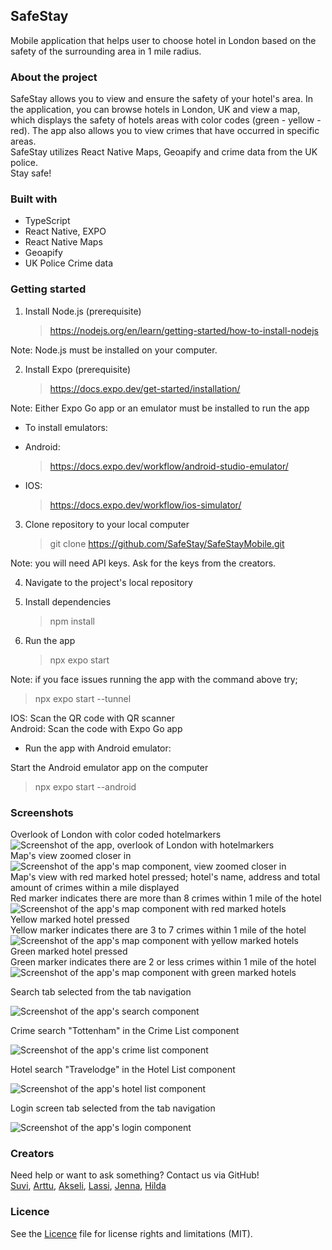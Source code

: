 ## SafeStay

Mobile application that helps user to choose hotel in London based on the safety of the surrounding area in 1 mile radius.

### About the project

SafeStay allows you to view and ensure the safety of your hotel's area. In the application, you can browse hotels in London, UK and view a map, which displays the safety of hotels areas with color codes (green - yellow - red). The app also allows you to view crimes that have occurred in specific areas.  
SafeStay utilizes React Native Maps, Geoapify and crime data from the UK police.  
Stay safe!

### Built with

- TypeScript
- React Native, EXPO
- React Native Maps
- Geoapify
- UK Police Crime data

### Getting started

1. Install Node.js (prerequisite)
   > https://nodejs.org/en/learn/getting-started/how-to-install-nodejs

Note: Node.js must be installed on your computer.

2. Install Expo (prerequisite)
   > https://docs.expo.dev/get-started/installation/

Note: Either Expo Go app or an emulator must be installed to run the app

- To install emulators:
- Android:

  > https://docs.expo.dev/workflow/android-studio-emulator/

- IOS:
  > https://docs.expo.dev/workflow/ios-simulator/

3. Clone repository to your local computer
   > git clone https://github.com/SafeStay/SafeStayMobile.git

Note: you will need API keys. Ask for the keys from the creators.

4. Navigate to the project's local repository

5. Install dependencies

   > npm install

6. Run the app
   > npx expo start

Note: if you face issues running the app with the command above try;

> npx expo start --tunnel

IOS: Scan the QR code with QR scanner  
Android: Scan the code with Expo Go app

- Run the app with Android emulator:

Start the Android emulator app on the computer

> npx expo start --android

### Screenshots

Overlook of London with color coded hotelmarkers  
![Screenshot of the app, overlook of London with hotelmarkers](./screenshots/SafeStay2.jpeg)  
Map's view zoomed closer in  
![Screenshot of the app's map component, view zoomed closer in](./screenshots/SafeStay3.jpeg)  
Map's view with red marked hotel pressed; hotel's name, address and total amount of crimes within a mile displayed  
Red marker indicates there are more than 8 crimes within 1 mile of the hotel  
![Screenshot of the app's map component with red marked hotels](./screenshots/SafeStay1.jpeg)  
Yellow marked hotel pressed  
Yellow marker indicates there are 3 to 7 crimes within 1 mile of the hotel  
![Screenshot of the app's map component with yellow marked hotels](./screenshots/SafeStay4.jpeg)  
Green marked hotel pressed  
Green marker indicates there are 2 or less crimes within 1 mile of the hotel  
![Screenshot of the app's map component with green marked hotels](./screenshots/SafeStay5.jpeg)

Search tab selected from the tab navigation

![Screenshot of the app's search component](./screenshots/SafeStay6.jpg)

Crime search "Tottenham" in the Crime List component

![Screenshot of the app's crime list component](./screenshots/SafeStay7.jpg)

Hotel search "Travelodge" in the Hotel List component

![Screenshot of the app's hotel list component](./screenshots/SafeStay8.jpg)

Login screen tab selected from the tab navigation

![Screenshot of the app's login component](./screenshots/SafeStay9.jpg)

### Creators

Need help or want to ask something? Contact us via GitHub!  
[Suvi](https://github.com/SuviAnnina), [Arttu](https://github.com/ArttuuS/), [Akseli](https://github.com/AkseliVa), [Lassi](https://github.com/Lassive), [Jenna](https://github.com/jenvii), [Hilda](https://github.com/NotInUseHi)

### Licence

See the [Licence](https://github.com/SafeStay/SafeStayMobile/blob/main/LICENSE.md) file for license rights and limitations (MIT).
